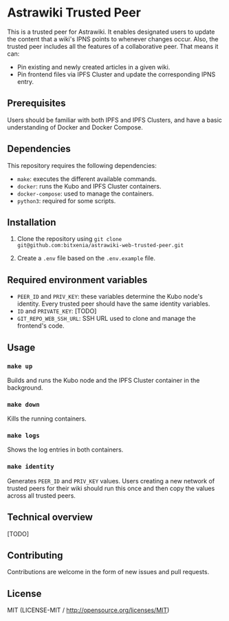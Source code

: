 # Astrawiki Trusted Peer

This is a trusted peer for Astrawiki. It enables designated users to update the
content that a wiki's IPNS points to whenever changes occur. Also, the trusted
peer includes all the features of a collaborative peer. That means it
can:

- Pin existing and newly created articles in a given wiki.
- Pin frontend files via IPFS Cluster and update the corresponding IPNS entry.

## Prerequisites

Users should be familiar with both IPFS and IPFS Clusters, and have a basic
understanding of Docker and Docker Compose.

## Dependencies

This repository requires the following dependencies:

- `make`: executes the different available commands.
- `docker`: runs the Kubo and IPFS Cluster containers.
- `docker-compose`: used to manage the containers.
- `python3`: required for some scripts.

## Installation

1. Clone the repository using
   `git clone git@github.com:bitxenia/astrawiki-web-trusted-peer.git`

2. Create a `.env` file based on the `.env.example` file.

## Required environment variables

- `PEER_ID` and `PRIV_KEY`: these variables determine the Kubo node's identity.
  Every trusted peer should have the same identity variables.
- `ID` and `PRIVATE_KEY`: [TODO]
- `GIT_REPO_WEB_SSH_URL`: SSH URL used to clone and manage the frontend's code.

## Usage

### `make up`

Builds and runs the Kubo node and the IPFS Cluster container in the background.

### `make down`

Kills the running containers.

### `make logs`

Shows the log entries in both containers.

### `make identity`

Generates `PEER_ID` and `PRIV_KEY` values. Users creating a new network of
trusted peers for their wiki should run this once and then copy the values
across all trusted peers.

## Technical overview

[TODO]

## Contributing

Contributions are welcome in the form of new issues and pull requests.

## License

MIT (LICENSE-MIT / http://opensource.org/licenses/MIT)


